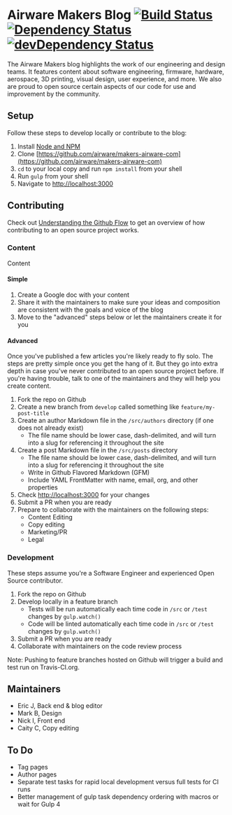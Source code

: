Airware Makers Blog [![Build Status](https://travis-ci.org/edj-boston/makers-airware-com.svg?branch=master)](https://travis-ci.org/edj-boston/makers-airware-com) [![Dependency Status](https://david-dm.org/edj-boston/makers-airware-com.svg)](https://david-dm.org/edj-boston/makers-airware-com) [![devDependency Status](https://david-dm.org/edj-boston/makers-airware-com/dev-status.svg)](https://david-dm.org/edj-boston/makers-airware-com#info=devDependencies)
===================

The Airware Makers blog highlights the work of our engineering and design teams. It features content about software engineering, firmware, hardware, aerospace, 3D printing, visual design, user experience, and more. We also are proud to open source certain aspects of our code for use and improvement by the community.


Setup
-----

Follow these steps to develop locally or contribute to the blog:

1. Install [Node and NPM](https://nodejs.org/en/)
2. Clone [https://github.com/airware/makers-airware-com](https://github.com/airware/makers-airware-com)
3. `cd` to your local copy and run `npm install` from your shell
4. Run `gulp` from your shell
5. Navigate to [http://localhost:3000](http://localhost:3000)


Contributing
------------

Check out [Understanding the Github Flow](https://guides.github.com/introduction/flow/) to get an overview of how contributing to an open source project works.

### Content

Content

#### Simple

1. Create a Google doc with your content
2. Share it with the maintainers to make sure your ideas and composition are consistent with the goals and voice of the blog
3. Move to the "advanced" steps below or let the maintainers create it for you


#### Advanced

Once you've published a few articles you're likely ready to fly solo. The steps are pretty simple once you get the hang of it. But they go into extra depth in case you've never contributed to an open source project before. If you're having trouble, talk to one of the maintainers and they will help you create content.

1. Fork the repo on Github
2. Create a new branch from `develop` called something like `feature/my-post-title`
3. Create an author Markdown file in the `/src/authors` directory (if one does not already exist)
	* The file name should be lower case, dash-delimited, and will turn into a slug for referencing it throughout the site
4. Create a post Markdown file in the `/src/posts` directory
	* The file name should be lower case, dash-delimited, and will turn into a slug for referencing it throughout the site
	* Write in Github Flavored Markdown (GFM)
	* Include YAML FrontMatter with name, email, org, and other properties
5. Check [http://localhost:3000](http://localhost:3000) for your changes
6. Submit a PR when you are ready
7. Prepare to collaborate with the maintainers on the following steps:
	* Content Editing
	* Copy editing
	* Marketing/PR
	* Legal


### Development

These steps assume you're a Software Engineer and experienced Open Source contributor.

1. Fork the repo on Github
2. Develop locally in a feature branch
	* Tests will be run automatically each time code in `/src` or `/test` changes by `gulp.watch()`
	* Code will be linted automatically each time code in `/src` or `/test` changes by `gulp.watch()`
3. Submit a PR when you are ready
4. Collaborate with maintainers on the code review process

Note: Pushing to feature branches hosted on Github will trigger a build and test run on Travis-CI.org.


Maintainers
-----------

* Eric J, Back end & blog editor
* Mark B, Design
* Nick I, Front end
* Caity C, Copy editing


To Do
-----

* Tag pages
* Author pages
* Separate test tasks for rapid local development versus full tests for CI runs
* Better management of gulp task dependency ordering with macros or wait for Gulp 4